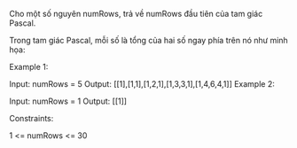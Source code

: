 Cho một số nguyên numRows, trả về numRows đầu tiên của tam giác Pascal.

Trong tam giác Pascal, mỗi số là tổng của hai số ngay phía trên nó như minh họa:

Example 1:

Input: numRows = 5
Output: [[1],[1,1],[1,2,1],[1,3,3,1],[1,4,6,4,1]]
Example 2:

Input: numRows = 1
Output: [[1]]
 

Constraints:

1 <= numRows <= 30
